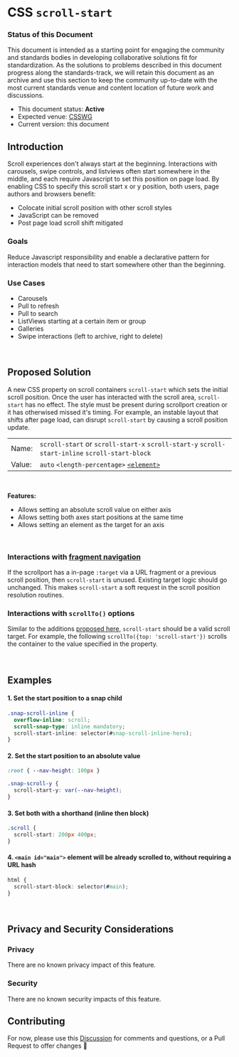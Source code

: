 # CSS `scroll-start`

### Status of this Document
This document is intended as a starting point for engaging the community and standards bodies in developing collaborative solutions fit for standardization. As the solutions to
problems described in this document progress along the standards-track, we will retain this document as an archive and use this section to keep the community up-to-date with the
most current standards venue and content location of future work and discussions.
* This document status: **Active**
* Expected venue: [CSSWG](https://drafts.csswg.org/)
* Current version: this document

## Introduction

Scroll experiences don't always start at the beginning. Interactions with carousels, swipe controls, and listviews often start somewhere in the middle, and each require Javascript to set this position on page load. By enabling CSS to specify this scroll start x or y position, both users, page authors and browsers benefit:
- Colocate initial scroll position with other scroll styles
- JavaScript can be removed
- Post page load scroll shift mitigated

### Goals
Reduce Javascript responsibility and enable a declarative pattern for interaction models that need to start somewhere other than the beginning.

### Use Cases
- Carousels
- Pull to refresh
- Pull to search
- ListViews starting at a certain item or group
- Galleries
- Swipe interactions (left to archive, right to delete)

<br>

## Proposed Solution
A new CSS property on scroll containers `scroll-start` which sets the initial scroll position. Once the user has interacted with the scroll area, `scroll-start` has no effect. The style must be present during scrollport creation or it has otherwised missed it's timing. For example, an instable layout that shifts after page load, can disrupt `scroll-start` by causing a scroll position update. 

|   |   |
|:----------|:-------------| 
| Name: | `scroll-start` or `scroll-start-x` `scroll-start-y` `scroll-start-inline` `scroll-start-block` |  
| Value: | `auto` `<length-percentage>` [`<element>`](https://drafts.csswg.org/selectors-4/#typedef-id-selector) |  

<br>

**Features:**
- Allows setting an absolute scroll value on either axis
- Allows setting both axes start positions at the same time
- Allows setting an element as the target for an axis

<br>

### Interactions with [fragment navigation](https://html.spec.whatwg.org/multipage/browsing-the-web.html#scroll-to-fragid)
If the scrollport has a in-page `:target` via a URL fragment or a previous scroll position, then `scroll-start` is unused. Existing target logic should go unchanged. This makes `scroll-start` a soft request in the scroll position resolution routines. 

### Interactions with `scrollTo()` options
Similar to the additions [proposed here](https://github.com/argyleink/ScrollSnapExplainers/tree/main/js-scrollToOptions_Snap-Additions), `scroll-start` should be a valid scroll target. For example, the following `scrollTo({top: 'scroll-start'})` scrolls the container to the value specified in the property.

<br>

## Examples
#### 1. Set the start position to a snap child
```css
.snap-scroll-inline {
  overflow-inline: scroll;
  scroll-snap-type: inline mandatory;
  scroll-start-inline: selector(#snap-scroll-inline-hero);
}
```

#### 2. Set the start position to an absolute value
```css
:root { --nav-height: 100px }

.snap-scroll-y {
  scroll-start-y: var(--nav-height);
}
```

#### 3. Set both with a shorthand (inline then block)
```css
.scroll {
  scroll-start: 200px 400px;
}
```

#### 4. `<main id="main">` element will be already scrolled to, without requiring a URL hash

```css
html {
  scroll-start-block: selector(#main);
}
```

<br>

## Privacy and Security Considerations

### Privacy

There are no known privacy impact of this feature.

### Security

There are no known security impacts of this feature.

## Contributing
For now, please use this [Discussion](https://github.com/argyleink/ScrollSnapExplainers/discussions/4) for comments and questions, or a Pull Request to offer changes 🙏

